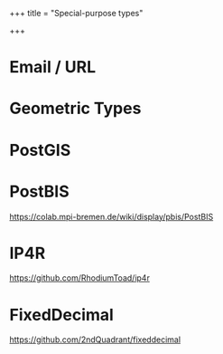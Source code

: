 +++
title = "Special-purpose types"

+++
# Email / URL

# Geometric Types

# PostGIS

# PostBIS
https://colab.mpi-bremen.de/wiki/display/pbis/PostBIS

# IP4R
https://github.com/RhodiumToad/ip4r

# FixedDecimal

https://github.com/2ndQuadrant/fixeddecimal

